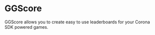 GGScore
=======

GGScore allows you to create easy to use leaderboards for your Corona SDK powered games.